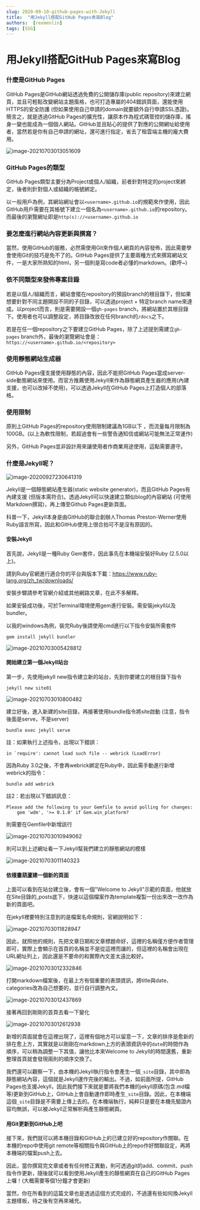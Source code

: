 ```yaml
---
slug: 2020-09-10-github-pages-with-Jekyll
title:  "用Jekyll搭配GitHub Pages來寫Blog"
authors:  [rexmenlin]
tags: [SSG]
---
```

# 用Jekyll搭配GitHub Pages來寫Blog

### 什麼是GitHub Pages

GitHub Pages是GitHub網站透過免費的公開儲存庫(public repository)來建立網頁，並且可輕鬆改變網站主題風格，也可打造專屬的404錯誤頁面，還能使用HTTPS的安全防護 (但如果使用自己申請的domain就要額外自行申請SSL憑證)。簡言之，就是透過GitHub Pages的擴充性，讓原本作為程式碼管控的儲存庫，搖身一變也能成為一個個人網站。GitHub並且貼心的提供了對應的公開網址給使用者，當然若是你有自己申請的網址，還可進行指定，省去了租雲端主機的龐大費用。

![image-20210703013051609](./image-20210703013051609.png)

<!-- truncate -->

### GitHub Pages的類型

GitHub Pages類型主要分為Project或個人/組織，前者針對特定的project來綁定，後者則針對個人或組織的帳號綁定。

以一般用戶為例，其網站網址會以`<username>.github.io`的規範來作使用，因此GitHub用戶需要在其帳號下建立一個名為`<username>.github.io`的repository。而最後的瀏覽網址即是`http(s)://<username>.github.io`

### 要怎麼進行網站內容更新與撰寫？

當然，使用GitHub的服務，必然需使用Git來作個人網頁的內容發佈，因此需要學會使用Git的技巧是免不了的。GitHub Pages提供了主要兩種方式來撰寫網站文件，一是大家所熟知的html，另一個則是寫code者必懂的markdown。(歡呼~)

### 依不同類型來發佈專案目錄

若是以個人/組織而言，網站會擺在repository的預設branch的根目錄下，但如果想要針對不同主題開設不同的子目錄，可以透過project + 特定branch name來達成。以project而言，則是需要開設一個`gh-pages` branch，將網站置於其根目錄下。使用者也可以調整設定，將目錄改放在任何branch的`/docs`之下。

若是在任一個repository之下要建立GitHub Pages，除了上述提到需建立`gh-pages` branch外，最後的瀏覽網址會是：`https://<username>.github.io/<repository>`

### 使用靜態網站生成器

GitHub Pages僅支援使用靜態的內容，因此不能把GitHub Pages當成server-side動態網站來使用。而官方推薦使用Jekyll來作為靜態網頁產生器的應用(內建支援，也可以改掉不使用)，可以透過Jekyll在GitHub Pages上打造個人的部落格。

### 使用限制

原則上GitHub Pages的repository使用限制建議為1GB以下 ，而流量每月限制為100GB。(以上為軟性限制，若超過會有一些警告通知信或網站可能無法正常運作)

另外，GitHub Pages並非設計用來讓使用者作商業用途使用，這點需要遵守。

### 什麼是Jekyll呢？

![image-20200927230641319](./image-20200927230641319.png)

Jekyll是一個靜態網站產生器(static website generator)，而且GitHub Pages有內建支援 (但版本需符合)。透過Jekyll可以快速建立類似blog的內容網站 (可使用Markdown撰寫)，再上傳至Github Pages更新頁面。

科普一下，Jekyll本身是由GitHub的聯合創辦人Thomas Preston-Werner使用Ruby語言所寫，因此和GitHub使用上很合拍可不是沒有原因的。

#### 安裝Jekyll

首先說，Jekyll是一種Ruby Gem套件，因此事先在本機端安裝好Ruby (2.5.0以上)。

請到Ruby官網進行適合你的平台與版本下載：https://www.ruby-lang.org/zh_tw/downloads/

安裝步驟請參考官網介紹或其他網路文章，在此不多解釋。

如果安裝成功後，可於Terminal環境使用gem進行安裝。需安裝jekyll以及bundler。

以我的windows為例，裝完Ruby後請使用cmd進行以下指令安裝所需套件

```
gem install jekyll bundler
```

![image-20210703005428812](./image-20210703005428812.png)

#### 開始建立第一個Jekyll站台

第一步，先使用jekyll new指令建立新的站台，先到你要建立的根目錄下指令

```
jekyll new site01
```

![image-20210703010800482](./image-20210703010800482.png)

建立好後，進入新建的site目錄，再接著使用bundle指令將site啟動 (注意，指令後面是serve，不是server)

```
bundle exec jekyll serve
```

註：如果執行上述指令，出現以下錯誤：

```
in `require': cannot load such file -- webrick (LoadError)
```

因為Ruby 3.0之後，不會再webrick綁定在Ruby中，因此需手動進行新增webrick的指令：

```
bundle add webrick
```

註2：若出現以下錯誤訊息：

```
Please add the following to your Gemfile to avoid polling for changes:
    gem 'wdm', '>= 0.1.0' if Gem.win_platform?
```

則需要在Gemfile中新增該行

![image-20210703010949062](./image-20210703010949062.png)

則可以到上述網址看一下Jekyll幫我們建立的靜態網站的模樣

![image-20210703011140323](./image-20210703011140323.png)

#### 依樣畫葫蘆建一個新的頁面

上面可以看到在站台建立後，會有一個"Welcome to Jekyll"示範的頁面，他就放在Site目錄的_posts底下，快速以這個檔案作為template複製一份出來改一改作為新的頁面吧。

在jekyll裡要特別注意到的是檔案名命規則，官網說明如下：

![image-20210703011828947](./image-20210703011828947.png)

因此，就照他的規則，先把文章日期和文章標題命好，這裡的名稱僅方便作者管理即可，實際上會顯示在首頁的名稱並不是從這裡而讓的，但這裡的名稱會出現在URL網址列上，因此還是不要命的和實際內文差太遠比較好。

![image-20210703012332846](./image-20210703012332846.png)

打開markdown檔案後，在最上方有個重要的表頭資訊，將title與date、categories改為自己想要的，並行自行調整內文。

![image-20210703012437869](./image-20210703012437869.png)

接著再回到剛剛的首頁去看一下變化

![image-20210703012612938](./image-20210703012612938.png)

新增的頁面就會在這裡出現了，這裡有個地方可以留意一下，文章的排序是愈新的排在愈上方，其實就是以剛剛在markdown上方的表頭資訊中的`date`的時間作為順序，可以稍為調整一下其值，讓他比本來Welcome to Jekyll的時間還舊，重新整理首頁就會發現兩則的順序交換了。

我們還可以觀察一下，由本機的Jekyll執行指令會產生一個`_site`目錄，其中即為靜態網站內容，這個就是Jekyll運作完後的輸出。不過，如前面所提，GitHub Pages也支援Jekyll，因此我們接下來就是要將我們本機的jekyll原碼(包含.md檔等)更新到GitHub上，GitHub上會自動運作即時產生`_site`目錄。因此，在本機端這個`_site`目錄是不需要上傳上去的。在本機端執行，純粹只是要在本機先驗證內容均無誤，可以被Jekyll正常解析與產生靜態網頁。

#### 用Git更新到GitHub上吧

接下來，我們就可以將本機目錄和GitHub上的已建立好的repository作關聯。在本機的repo中使用git remote等相關指令與GitHub上的repo作好關聯設定，再將本機端的檔案push上去。

因此，當你撰寫完文章或者有任何修正異動，則可透過git的add、commit、push指令作更新，隨後就可以看到使用Jekyll產生的靜態網頁在自己的GitHub Pages上囉！(大概需要等個1分鐘才會更新)

當然，你在所看到的這篇文章也是透過這個方式完成的，不過還有些如何換Jekyll主題樣板，待之後有空再來補充。
